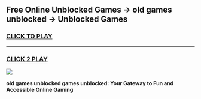 
## Free Online Unblocked Games → old games unblocked → Unblocked Games
<h3>
<a href="https://premium.freeplayer.one?title=old_games_unblocked&ref=21F">CLICK TO PLAY</a></h3>
<hr>

<h3>
<a href="https://premium.freeplayer.one?title=old_games_unblocked&ref=21F">CLICK 2 PLAY</a>
  
</h3>

<a href="https://premium.freeplayer.one?title=old_games_unblocked&ref=21F/"><img src="https://clearcache.store/games.png"></a>


**old games unblocked games unblocked: Your Gateway to Fun and Accessible Online Gaming**
